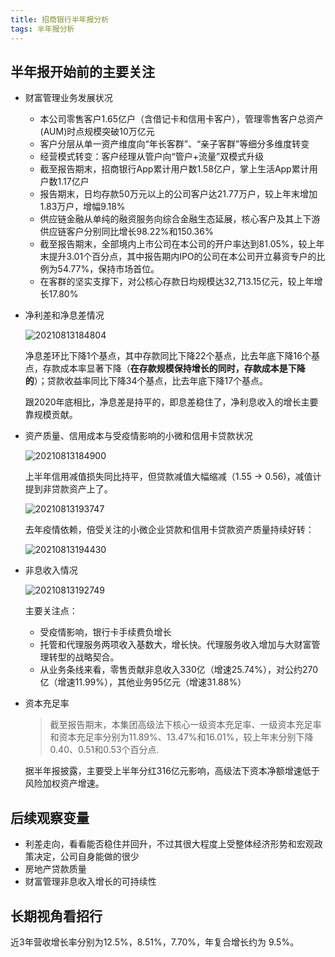 ```yaml
---
title: 招商银行半年报分析
tags: 半年报分析
---
```


## 半年报开始前的主要关注

- 财富管理业务发展状况

  - 本公司零售客户1.65亿户（含借记卡和信用卡客户），管理零售客户总资产(AUM)时点规模突破10万亿元
  - 客户分层从单一资产维度向“年长客群”、“亲子客群”等细分多维度转变
  - 经营模式转变：客户经理从管户向“管户+流量”双模式升级
  - 截至报告期末，招商银行App累计用户数1.58亿户，掌上生活App累计用户数1.17亿户
  - 报告期末，日均存款50万元以上的公司客户达21.77万户，较上年末增加1.83万户，增幅9.18%
  - 供应链金融从单纯的融资服务向综合金融生态延展，核心客户及其上下游供应链客户分别同比增长98.22%和150.36%
  - 截至报告期末，全部境内上市公司在本公司的开户率达到81.05%，较上年末提升3.01个百分点，其中报告期内IPO的公司在本公司开立募资专户的比例为54.77%，保持市场首位。
  - 在客群的坚实支撑下，对公核心存款日均规模达32,713.15亿元，较上年增长17.80%
  
- 净利差和净息差情况

  ![20210813184804](https://i.loli.net/2021/08/13/e2yAmzG3JL4vDZ8.png)

  净息差环比下降1个基点，其中存款同比下降22个基点，比去年底下降16个基点，存款成本率显著下降（**在存款规模保持增长的同时，存款成本是下降的**）；贷款收益率同比下降34个基点，比去年底下降17个基点。

  跟2020年底相比，净息差是持平的，即息差稳住了，净利息收入的增长主要靠规模贡献。

- 资产质量、信用成本与受疫情影响的小微和信用卡贷款状况

  ![20210813184900](https://i.loli.net/2021/08/13/EPDzHJd7usNMiv5.png)

  上半年信用减值损失同比持平，但贷款减值大幅缩减（1.55 -> 0.56)，减值计提到非贷款资产上了。

  ![20210813193747](https://i.loli.net/2021/08/13/KLjcwayzxSb6s3n.png)

  去年疫情依赖，倍受关注的小微企业贷款和信用卡贷款资产质量持续好转：

  ![20210813194430](https://i.loli.net/2021/08/13/MlIZxk8JmQaN2DO.png)
  
- 非息收入情况

  ![20210813192749](https://i.loli.net/2021/08/13/vmr3a5uJxQECMfg.png)

  主要关注点：

  - 受疫情影响，银行卡手续费负增长
  - 托管和代理服务两项收入基数大，增长快。代理服务收入增加与大财富管理转型的战略契合。
  - 从业务条线来看，零售贡献非息收入330亿（增速25.74%），对公约270亿（增速11.99%），其他业务95亿元（增速31.88%）

- 资本充足率

  >截至报告期末，本集团高级法下核心一级资本充足率、一级资本充足率和资本充足率分别为11.89%、13.47%和16.01%，较上年末分别下降0.40、0.51和0.53个百分点.

  据半年报披露，主要受上半年分红316亿元影响，高级法下资本净额增速低于风险加权资产增速。


## 后续观察变量

- 利差走向，看看能否稳住并回升，不过其很大程度上受整体经济形势和宏观政策决定，公司自身能做的很少
- 房地产贷款质量
- 财富管理非息收入增长的可持续性

## 长期视角看招行

近3年营收增长率分别为12.5%，8.51%，7.70%，年复合增长约为 9.5%。